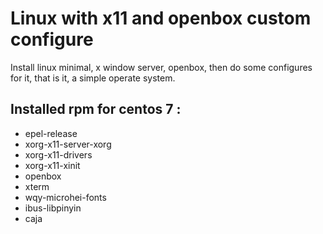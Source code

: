 # Linux with x11 and openbox custom configure

Install linux minimal, x window server, openbox, then do some configures for it, that is it, a simple operate system.

## Installed rpm for centos 7 :

* epel-release
* xorg-x11-server-xorg
* xorg-x11-drivers
* xorg-x11-xinit
* openbox
* xterm
* wqy-microhei-fonts
* ibus-libpinyin
* caja

